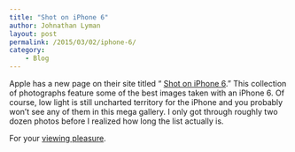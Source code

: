 ```yaml
---
title: "Shot on iPhone 6"
author: Johnathan Lyman
layout: post
permalink: /2015/03/02/iphone-6/
category:
    - Blog
---
```


Apple has a new page on their site titled “ [Shot on iPhone 6](http://www.apple.com/iphone/world-gallery/).” This collection of photographs feature some of the best images taken with an iPhone 6. Of course, low light is still uncharted territory for the iPhone and you probably won’t see any of them in this mega gallery. I only got through roughly two dozen photos before I realized how long the list actually is.&nbsp;

For your [viewing pleasure](http://www.apple.com/iphone/world-gallery/).

